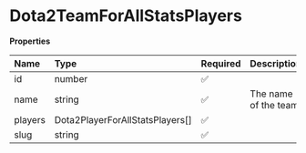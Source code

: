 # Dota2TeamForAllStatsPlayers

**Properties**

| Name    | Type                            | Required | Description           |
| :------ | :------------------------------ | :------- | :-------------------- |
| id      | number                          | ✅       |                       |
| name    | string                          | ✅       | The name of the team. |
| players | Dota2PlayerForAllStatsPlayers[] | ✅       |                       |
| slug    | string                          | ✅       |                       |

<!-- This file was generated by liblab | https://liblab.com/ -->
